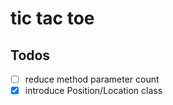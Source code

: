 # tic tac toe

## Todos
- [ ] reduce method parameter count
- [x] introduce Position/Location class
